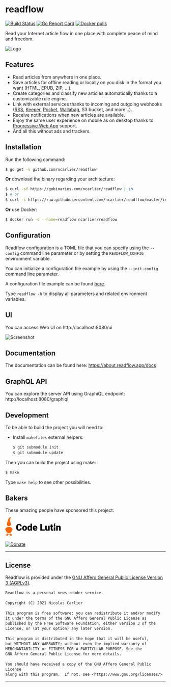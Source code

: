 # readflow

[![Build Status](https://github.com/ncarlier/readflow/actions/workflows/build.yml/badge.svg)](https://github.com/ncarlier/readflow/actions/workflows/build.yml)
[![Go Report Card](https://goreportcard.com/badge/github.com/ncarlier/readflow)](https://goreportcard.com/report/github.com/ncarlier/readflow)
[![Docker pulls](https://img.shields.io/docker/pulls/ncarlier/readflow.svg)](https://hub.docker.com/r/ncarlier/readflow/)

Read your Internet article flow in one place with complete peace of mind and freedom.

![Logo](readflow.svg)

## Features

- Read articles from anywhere in one place.
- Save articles for offline reading or locally on you disk in the format you want (HTML, EPUB, ZIP, ...).
- Create categories and classify new articles automatically thanks to a customizable rule engine.
- Link with external services thanks to incoming and outgoing webhooks ([RSS][feedpushr], [Keeper][keeper], [Pocket][pocket], [Wallabag][wallabag], S3 bucket, and more...).
- Receive notifications when new articles are available.
- Enjoy the same user experience on mobile as on desktop thanks to [Progressive Web App][pwa] support.
- And all this without ads and trackers.

## Installation

Run the following command:

```bash
$ go get -v github.com/ncarlier/readflow
```

**Or** download the binary regarding your architecture:

```bash
$ curl -sf https://gobinaries.com/ncarlier/readflow | sh
$ # or
$ curl -s https://raw.githubusercontent.com/ncarlier/readflow/master/install.sh | bash
```

**Or** use Docker:

```bash
$ docker run -d --name=readflow ncarlier/readflow
```

## Configuration

Readflow configuration is a TOML file that you can specify using the `--config` command line parameter or by setting the `READFLOW_CONFIG` environment variable.

You can initialize a configuration file example by using the `--init-config` command line parameter.

A configuration file example can be found [here](./pkg/config/readflow.toml).

Type `readflow -h` to display all parameters and related environment variables.

## UI

You can access Web UI on http://localhost:8080/ui

![Screenshot](screenshot.png)

## Documentation

The documentation can be found here: https://about.readflow.app/docs

## GraphQL API

You can explore the server API using GraphiQL endpoint: http://localhost:8080/graphiql

## Development

To be able to build the project you will need to:

- Install `makefiles` external helpers:
  ```bash
  $ git submodule init
  $ git submodule update
  ```

Then you can build the project using make:

```bash
$ make
```

Type `make help` to see other possibilities.

## Bakers

These amazing people have sponsored this project:

[![Code Lutin](landing/public/img/code-lutin.svg)](https://www.codelutin.com/)

[![Donate](https://img.shields.io/badge/Donate-PayPal-green.svg)](https://www.paypal.me/nunux)

***

## License

Readflow is provided under the [GNU Affero General Public License Version 3 (AGPLv3)](https://github.com/ncarlier/readflow/blob/master/LICENSE).

```text
Readflow is a personal news reader service.

Copyright (C) 2021 Nicolas Carlier

This program is free software: you can redistribute it and/or modify
it under the terms of the GNU Affero General Public License as
published by the Free Software Foundation, either version 3 of the
License, or (at your option) any later version.

This program is distributed in the hope that it will be useful,
but WITHOUT ANY WARRANTY; without even the implied warranty of
MERCHANTABILITY or FITNESS FOR A PARTICULAR PURPOSE. See the
GNU Affero General Public License for more details.

You should have received a copy of the GNU Affero General Public License
along with this program.  If not, see <https://www.gnu.org/licenses/>
```

---

[pwa]: https://web.dev/progressive-web-apps
[feedpushr]: https://github.com/ncarlier/feedpushr
[keeper]: https://keeper.nunux.org
[wallabag]: https://www.wallabag.org
[pocket]: https://getpocket.com/
